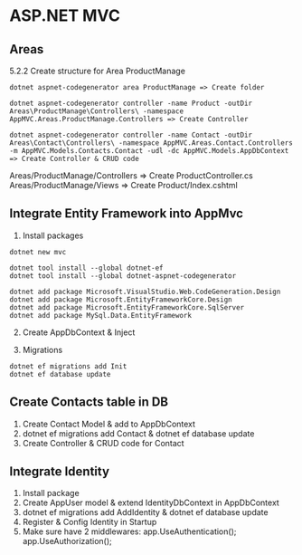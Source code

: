 # ASP.NET MVC

## Areas

5.2.2 Create structure for Area ProductManage

```
dotnet aspnet-codegenerator area ProductManage => Create folder

dotnet aspnet-codegenerator controller -name Product -outDir Areas\ProductManage\Controllers\ -namespace AppMVC.Areas.ProductManage.Controllers => Create Controller

dotnet aspnet-codegenerator controller -name Contact -outDir Areas\Contact\Controllers\ -namespace AppMVC.Areas.Contact.Controllers -m AppMVC.Models.Contacts.Contact -udl -dc AppMVC.Models.AppDbContext => Create Controller & CRUD code
```

Areas/ProductManage/Controllers => Create ProductController.cs
Areas/ProductManage/Views => Create Product/Index.cshtml

## Integrate Entity Framework into AppMvc

1. Install packages

```
dotnet new mvc

dotnet tool install --global dotnet-ef
dotnet tool install --global dotnet-aspnet-codegenerator

dotnet add package Microsoft.VisualStudio.Web.CodeGeneration.Design
dotnet add package Microsoft.EntityFrameworkCore.Design
dotnet add package Microsoft.EntityFrameworkCore.SqlServer
dotnet add package MySql.Data.EntityFramework
```

2. Create AppDbContext & Inject

3. Migrations

```
dotnet ef migrations add Init
dotnet ef database update
```

## Create Contacts table in DB

1. Create Contact Model & add to AppDbContext
2. dotnet ef migrations add Contact & dotnet ef database update
3. Create Controller & CRUD code for Contact

## Integrate Identity

1. Install package
2. Create AppUser model & extend IdentityDbContext in AppDbContext
3. dotnet ef migrations add AddIdentity & dotnet ef database update
4. Register & Config Identity in Startup
5. Make sure have 2 middlewares: app.UseAuthentication(); app.UseAuthorization();
